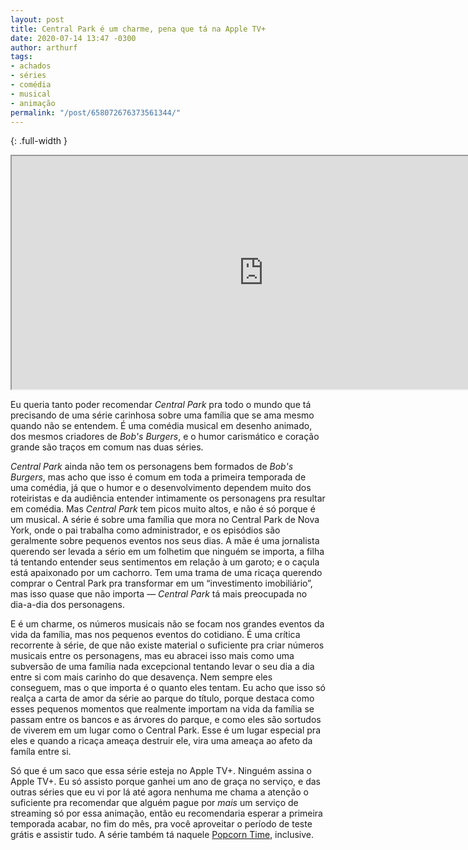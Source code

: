 ```yaml
---
layout: post
title: Central Park é um charme, pena que tá na Apple TV+
date: 2020-07-14 13:47 -0300
author: arthurf
tags:
- achados
- séries
- comédia
- musical
- animação
permalink: "/post/658072676373561344/"
---
```

{: .full-width }
<iframe width="806" height="373" src="https://www.youtube.com/embed/80406ua_ERo"  allow="accelerometer; autoplay; encrypted-media; gyroscope; picture-in-picture" allowfullscreen></iframe>

Eu queria tanto poder recomendar _Central Park_ pra todo o mundo que tá precisando de uma série carinhosa sobre uma família que se ama mesmo quando não se entendem. É uma comédia musical em desenho animado, dos mesmos criadores de _Bob's Burgers_, e o humor carismático e coração grande são traços em comum nas duas séries.

_Central Park_ ainda não tem os personagens bem formados de _Bob's Burgers_, mas acho que isso é comum em toda a primeira temporada de uma comédia, já que o humor e o desenvolvimento dependem muito dos roteiristas e da audiência entender intimamente os personagens pra resultar em comédia. Mas _Central Park_ tem picos muito altos, e não é só porque é um musical. A série é sobre uma família que mora no Central Park de Nova York, onde o pai trabalha como administrador, e os episódios são geralmente sobre pequenos eventos nos seus dias. A mãe é uma jornalista querendo ser levada a sério em um folhetim que ninguém se importa, a filha tá tentando entender seus sentimentos em relação à um garoto; e o caçula está apaixonado por um cachorro. Tem uma trama de uma ricaça querendo comprar o Central Park pra transformar em um “investimento imobiliário”, mas isso quase que não importa — _Central Park_ tá mais preocupada no dia-a-dia dos personagens.

E é um charme, os números musicais não se focam nos grandes eventos da vida da família, mas nos pequenos eventos do cotidiano. É uma crítica recorrente à série, de que não existe material o suficiente pra criar números musicais entre os personagens, mas eu abracei isso mais como uma subversão de uma família nada excepcional tentando levar o seu dia a dia entre si com mais carinho do que desavença. Nem sempre eles conseguem, mas o que importa é o quanto eles tentam. Eu acho que isso só realça a carta de amor da série ao parque do título, porque destaca como esses pequenos momentos que realmente importam na vida da família se passam entre os bancos e as árvores do parque, e como eles são sortudos de viverem em um lugar como o Central Park. Esse é um lugar especial pra eles e quando a ricaça ameaça destruir ele, vira uma ameaça ao afeto da famíla entre si.

Só que é um saco que essa série esteja no Apple TV+. Ninguém assina o Apple TV+. Eu só assisto porque ganhei um ano de graça no serviço, e das outras séries que eu vi por lá até agora nenhuma me chama a atenção o suficiente pra recomendar que alguém pague por _mais_ um serviço de streaming só por essa animação, então eu recomendaria esperar a primeira temporada acabar, no fim do mês, pra você aproveitar o período de teste grátis e assistir tudo. A série também tá naquele [Popcorn Time](https://popcorntime.app/), inclusive.
